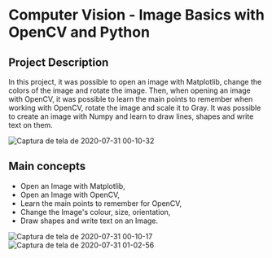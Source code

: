 # Computer Vision - Image Basics with OpenCV and Python

## Project Description
In this project, it was possible to open an image with Matplotlib, change the colors of the image and rotate the image. Then, when opening an image with OpenCV, it was possible to learn the main points to remember when working with OpenCV, rotate the image and scale it to Gray. It was possible to create an image with Numpy and learn to draw lines, shapes and write text on them.

![Captura de tela de 2020-07-31 00-10-32](https://user-images.githubusercontent.com/65929471/88998668-ef66b800-d2c8-11ea-9f94-5e46aba9a3e5.png)
## Main concepts
- Open an Image with Matplotlib,
- Open an Image with OpenCV,
- Learn the main points to remember for OpenCV,
- Change the Image's colour, size, orientation,
- Draw shapes and write text on an Image.

![Captura de tela de 2020-07-31 00-10-17](https://user-images.githubusercontent.com/65929471/88998681-f7bef300-d2c8-11ea-89ad-afa174cc7088.png)
![Captura de tela de 2020-07-31 01-02-56](https://user-images.githubusercontent.com/65929471/88998983-acf1ab00-d2c9-11ea-8395-ad2ed5a5d1cf.png)
